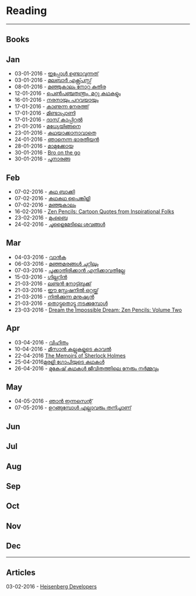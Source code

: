 # Reading
-----
## Books

## Jan
* 03-01-2016 - [ഇപ്പോൾ ഉണ്ടാവുന്നത് ](https://www.goodreads.com/book/show/28436524-ippol-undavunnath) 
* 03-01-2016 - [ മലബാർ എക്സ്പ്രസ്സ്](https://www.goodreads.com/book/show/28437301-malabar-express) 
* 08-01-2016 - [മഞ്ഞുകാലം നോറ്റ കുതിര](https://www.goodreads.com/book/show/15821308-manjukalam-notta-kuthira)
* 12-01-2016 - [പെണ്‍പഞ്ചതന്ത്രം, മറ്റു കഥകളും](https://www.goodreads.com/book/show/25396024-pen-panchathanthram-mattu-kathakalum)
* 16-01-2016 - [നരനായും പറവയായും](https://www.goodreads.com/book/show/16000604-naranayum-paravayayum)
* 17-01-2016 - [കാണുന്ന നേരത്ത്](https://www.goodreads.com/book/show/28593829-kanunna-nerathu)
* 17-01-2016 - [മിണ്ടാപ്രാണി](https://www.goodreads.com/book/show/28593866-mindaprani)
* 17-01-2016 - [ദാസ് കാപ്പിറ്റൽ](https://www.goodreads.com/book/show/13417685-das-capital)
* 21-01-2016 - [മധ്യേയിങ്ങനെ](https://www.goodreads.com/book/show/28655517-madhyeyingane)
* 23-01-2016 - [കഥയാക്കാനാവാതെ](https://www.goodreads.com/book/show/28700155-kadhayakkanavathe)
* 24-01-2016 - [ഞാനെന്ന ഭാരതീയന്‍](https://www.goodreads.com/book/show/28680216-njanenna-bharatheeyan)
* 28-01-2016 - [മാമുക്കോയ](https://www.goodreads.com/book/show/16204277-mamukkoya)
* 30-01-2016 - [Bro on the go](https://www.goodreads.com/book/show/7090433-bro-on-the-go)
* 30-01-2016 - [പൂനാരങ്ങ](https://www.goodreads.com/book/show/28807348-poonaranga)

## Feb
* 07-02-2016 - [കഥ ബാക്കി](https://www.goodreads.com/book/show/21936766-kadha-baki)
* 07-02-2016 - [കഥകഥ പൈങ്കിളി](https://www.goodreads.com/book/show/28975708-kadhakadhappainkili)
* 07-02-2016 - [മഞ്ഞുകാലം](https://www.goodreads.com/book/show/28973001-manjukalam)
* 16-02-2016 - [Zen Pencils: Cartoon Quotes from Inspirational Folks](https://www.goodreads.com/book/show/21411877-zen-pencils)
* 23-02-2016 - [മുംബൈ](https://www.goodreads.com/book/show/15786174-mumbai)
* 24-02-2016 - [ചൂളൈമേടിലെ ശവങ്ങള്‍ ](https://www.goodreads.com/book/show/13507815-choolaimedile-savangal)

## Mar
* 04-03-2016 -   [വാന്‍ക](https://www.goodreads.com/book/show/29415892-vanka)
* 06-03-2016 - [മഞ്ഞമരങ്ങള്‍ ചുറ്റിലും](https://www.goodreads.com/book/show/18681607-manja-marangal-chuttilum)
* 07-03-2016 - [പൂക്കാതിരിക്കാന്‍ എനിക്കാവതില്ലേ](https://www.goodreads.com/book/show/29437991-pookkathirikkan-enikkavathille)
* 15-03-2016 - [ഗില്ലറ്റിന്‍ ](https://www.goodreads.com/book/show/17156153-guillotine)
* 21-03-2016 - [ലണ്ടന്‍ നോട്ട്ബുക്ക്](https://www.goodreads.com/book/show/22385285-london-note-book)
* 21-03-2016 - [ഈ സ്റ്റേഷനില്‍ ഒറ്റയ്ക്ക്](https://www.goodreads.com/book/show/29568725-ee-stationil-ottaykk)
* 21-03-2016 - [നില്‍ക്കുന്ന മനുഷ്യന്‍](https://www.goodreads.com/book/show/29568777-nilkkunna-manushyan)
* 21-03-2016 - [തൊട്ടുതൊട്ടു നടക്കുമ്പോള്‍](https://www.goodreads.com/book/show/29568933-thottuthottu-nadakkumbol)
* 23-03-2016 - [Dream the Impossible Dream: Zen Pencils: Volume Two](https://www.goodreads.com/book/show/25205331-dream-the-impossible-dream)
 
## Apr
* 03-04-2016 - [വിഹിതം](https://www.goodreads.com/book/show/25146671-vihitham)
* 10-04-2016 - [മീസാന്‍ കല്ലുകളുടെ കാവല്‍](https://www.goodreads.com/book/show/21841539-meesan-kallukalute-kaval)
* 22-04-2016 [The Memoirs of Sherlock Holmes](https://www.goodreads.com/book/show/194373.The_Memoirs_of_Sherlock_Holmes)
* 25-04-2016[മുരളി ഗോപിയുടെ കഥകൾ](https://www.goodreads.com/book/show/26102645-murali-gopiyude-kadhakal)
* 26-04-2016 - [മുകേഷ് കഥകള്‍ ജീവിതത്തിലെ നേരും നര്‍മ്മവും](https://www.goodreads.com/book/show/15757404-mukesh-kathakal---jeevithat)

## May
* 04-05-2016 - [ഞാൻ ഇന്നസെന്റ്](https://www.goodreads.com/book/show/18687754-njan-innocent)
* 07-05-2016 - [ഉറങ്ങുമ്പോള്‍ എല്ലാവരും തനിച്ചാണ്](https://www.goodreads.com/book/show/30132041-urangumpol-ellavarum-thanichanu)


## Jun

## Jul

## Aug

## Sep

## Oct

## Nov

## Dec
-----
## Articles 
03-02-2016 - [Heisenberg Developers
](http://mikehadlow.blogspot.cl/2014/06/heisenberg-developers.html)

